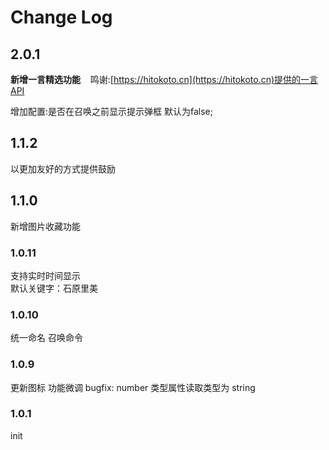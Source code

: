 # Change Log

## 2.0.1

<b>新增一言精选功能</b>&nbsp;&nbsp;&nbsp;&nbsp;鸣谢:[https://hitokoto.cn](https://hitokoto.cn)提供的一言API

增加配置:是否在召唤之前显示提示弹框  默认为false; 

## 1.1.2

以更加友好的方式提供鼓励

## 1.1.0

新增图片收藏功能

### 1.0.11

支持实时时间显示  
默认关键字：石原里美

### 1.0.10

统一命名 召唤命令

### 1.0.9

更新图标
功能微调
bugfix: number 类型属性读取类型为 string

### 1.0.1

init

